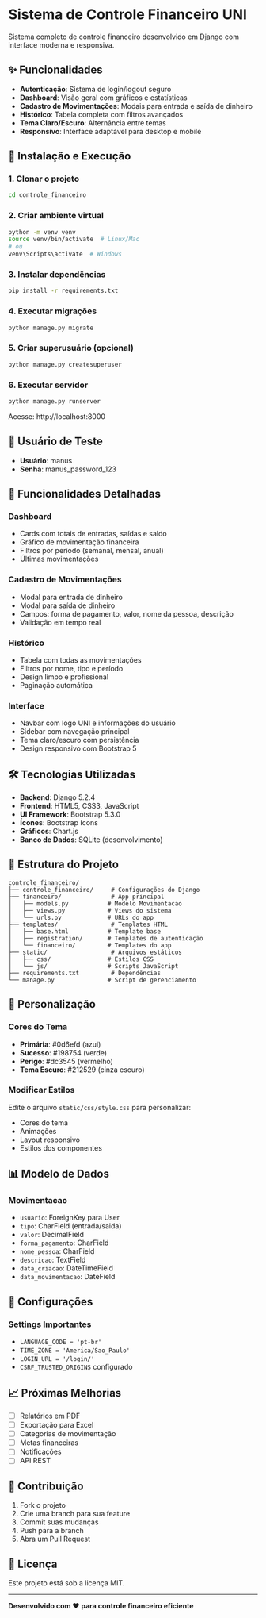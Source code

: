 # Sistema de Controle Financeiro UNI

Sistema completo de controle financeiro desenvolvido em Django com interface moderna e responsiva.

## ✨ Funcionalidades

- **Autenticação**: Sistema de login/logout seguro
- **Dashboard**: Visão geral com gráficos e estatísticas
- **Cadastro de Movimentações**: Modais para entrada e saída de dinheiro
- **Histórico**: Tabela completa com filtros avançados
- **Tema Claro/Escuro**: Alternância entre temas
- **Responsivo**: Interface adaptável para desktop e mobile

## 🚀 Instalação e Execução

### 1. Clonar o projeto
```bash
cd controle_financeiro
```

### 2. Criar ambiente virtual
```bash
python -m venv venv
source venv/bin/activate  # Linux/Mac
# ou
venv\Scripts\activate  # Windows
```

### 3. Instalar dependências
```bash
pip install -r requirements.txt
```

### 4. Executar migrações
```bash
python manage.py migrate
```

### 5. Criar superusuário (opcional)
```bash
python manage.py createsuperuser
```

### 6. Executar servidor
```bash
python manage.py runserver
```

Acesse: http://localhost:8000

## 👤 Usuário de Teste

- **Usuário**: manus
- **Senha**: manus_password_123

## 📱 Funcionalidades Detalhadas

### Dashboard
- Cards com totais de entradas, saídas e saldo
- Gráfico de movimentação financeira
- Filtros por período (semanal, mensal, anual)
- Últimas movimentações

### Cadastro de Movimentações
- Modal para entrada de dinheiro
- Modal para saída de dinheiro
- Campos: forma de pagamento, valor, nome da pessoa, descrição
- Validação em tempo real

### Histórico
- Tabela com todas as movimentações
- Filtros por nome, tipo e período
- Design limpo e profissional
- Paginação automática

### Interface
- Navbar com logo UNI e informações do usuário
- Sidebar com navegação principal
- Tema claro/escuro com persistência
- Design responsivo com Bootstrap 5

## 🛠️ Tecnologias Utilizadas

- **Backend**: Django 5.2.4
- **Frontend**: HTML5, CSS3, JavaScript
- **UI Framework**: Bootstrap 5.3.0
- **Ícones**: Bootstrap Icons
- **Gráficos**: Chart.js
- **Banco de Dados**: SQLite (desenvolvimento)

## 📂 Estrutura do Projeto

```
controle_financeiro/
├── controle_financeiro/     # Configurações do Django
├── financeiro/              # App principal
│   ├── models.py           # Modelo Movimentacao
│   ├── views.py            # Views do sistema
│   └── urls.py             # URLs do app
├── templates/               # Templates HTML
│   ├── base.html           # Template base
│   ├── registration/       # Templates de autenticação
│   └── financeiro/         # Templates do app
├── static/                  # Arquivos estáticos
│   ├── css/                # Estilos CSS
│   └── js/                 # Scripts JavaScript
├── requirements.txt         # Dependências
└── manage.py               # Script de gerenciamento
```

## 🎨 Personalização

### Cores do Tema
- **Primária**: #0d6efd (azul)
- **Sucesso**: #198754 (verde)
- **Perigo**: #dc3545 (vermelho)
- **Tema Escuro**: #212529 (cinza escuro)

### Modificar Estilos
Edite o arquivo `static/css/style.css` para personalizar:
- Cores do tema
- Animações
- Layout responsivo
- Estilos dos componentes

## 📊 Modelo de Dados

### Movimentacao
- `usuario`: ForeignKey para User
- `tipo`: CharField (entrada/saida)
- `valor`: DecimalField
- `forma_pagamento`: CharField
- `nome_pessoa`: CharField
- `descricao`: TextField
- `data_criacao`: DateTimeField
- `data_movimentacao`: DateField

## 🔧 Configurações

### Settings Importantes
- `LANGUAGE_CODE = 'pt-br'`
- `TIME_ZONE = 'America/Sao_Paulo'`
- `LOGIN_URL = '/login/'`
- `CSRF_TRUSTED_ORIGINS` configurado

## 📈 Próximas Melhorias

- [ ] Relatórios em PDF
- [ ] Exportação para Excel
- [ ] Categorias de movimentação
- [ ] Metas financeiras
- [ ] Notificações
- [ ] API REST

## 🤝 Contribuição

1. Fork o projeto
2. Crie uma branch para sua feature
3. Commit suas mudanças
4. Push para a branch
5. Abra um Pull Request

## 📄 Licença

Este projeto está sob a licença MIT.

---

**Desenvolvido com ❤️ para controle financeiro eficiente**

